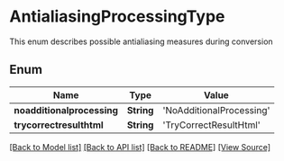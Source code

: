 # AntialiasingProcessingType
This enum describes possible antialiasing measures during conversion

## Enum
Name | Type | Value
------------ | ------------- | -------------
**noadditionalprocessing** | **String** | 'NoAdditionalProcessing'
**trycorrectresulthtml** | **String** | 'TryCorrectResultHtml'

[[Back to Model list]](../README.md#documentation-for-models) [[Back to API list]](../README.md#documentation-for-api-endpoints) [[Back to README]](../README.md) [[View Source]](../AsposePdfCloud/Models/AntialiasingProcessingType.ts)

